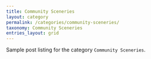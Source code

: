 ```yaml
---
title: Community Sceneries
layout: category
permalink: /categories/community-sceneries/
taxonomy: Community Sceneries
entries_layout: grid
---
```


Sample post listing for the category `Community Sceneries`.